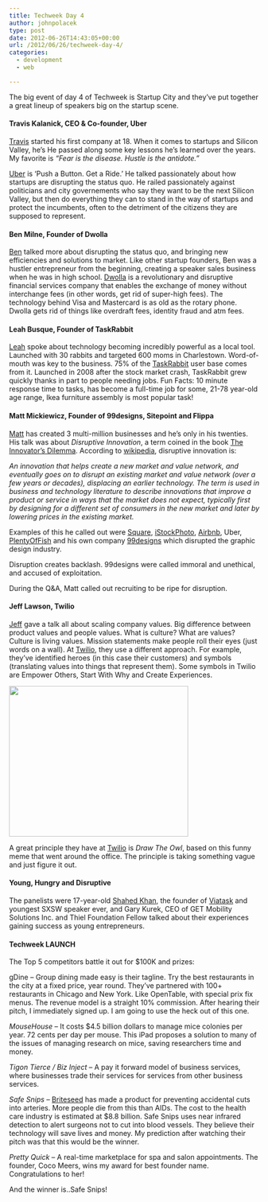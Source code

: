 ```yaml
---
title: Techweek Day 4
author: johnpolacek
type: post
date: 2012-06-26T14:43:05+00:00
url: /2012/06/26/techweek-day-4/
categories:
  - development
  - web

---
```


The big event of day 4 of Techweek is Startup City and they&rsquo;ve put together a great lineup of speakers big on the startup scene.

#### Travis Kalanick, CEO & Co-founder, Uber

<a href="https://twitter.com/travisk" target="_blank" rel="noopener noreferrer">Travis</a> started his first company at 18. When it comes to startups and Silicon Valley, he&rsquo;s He passed along some key lessons he&rsquo;s learned over the years. My favorite is _&ldquo;Fear is the disease. Hustle is the antidote.&rdquo;_

<a href="https://www.uber.com" target="_blank" rel="noopener noreferrer" class="broken_link" rel="nofollow">Uber</a> is &lsquo;Push a Button. Get a Ride.&rsquo; He talked passionately about how startups are disrupting the status quo. He railed passionately against politicians and city governements who say they want to be the next Silicon Valley, but then do everything they can to stand in the way of startups and protect the incumbents, often to the detriment of the citizens they are supposed to represent.

#### Ben Milne, Founder of Dwolla

<a href="https://twitter.com/#!/bpmilne" target="_blank" rel="noopener noreferrer" class="broken_link" rel="nofollow">Ben</a> talked more about disrupting the status quo, and bringing new efficiencies and solutions to market. Like other startup founders, Ben was a hustler entrepreneur from the beginning, creating a speaker sales business when he was in high school. <a href="https://www.dwolla.com" target="_blank" rel="noopener noreferrer">Dwolla</a> is a revolutionary and disruptive financial services company that enables the exchange of money without interchange fees (in other words, get rid of super-high fees). The technology behind Visa and Mastercard is as old as the rotary phone. Dwolla gets rid of things like overdraft fees, identity fraud and atm fees.

#### Leah Busque, Founder of TaskRabbit

<a href="https://twitter.com/#!/labusque" target="_blank" rel="noopener noreferrer" class="broken_link" rel="nofollow">Leah</a> spoke about technology becoming incredibly powerful as a local tool. Launched with 30 rabbits and targeted 600 moms in Charlestown. Word-of-mouth was key to the business. 75% of the <a href="http://www.taskrabbit.com" target="_blank" rel="noopener noreferrer">TaskRabbit</a> user base comes from it. Launched in 2008 after the stock market crash, TaskRabbit grew quickly thanks in part to people needing jobs. Fun Facts: 10 minute response time to tasks, has become a full-time job for some, 21-78 year-old age range, Ikea furniture assembly is most popular task!

#### Matt Mickiewicz, Founder of 99designs, Sitepoint and Flippa

<a href="https://twitter.com/#!/sitepointmatt" target="_blank" rel="noopener noreferrer" class="broken_link" rel="nofollow">Matt</a> has created 3 multi-million businesses and he&rsquo;s only in his twenties. His talk was about _Disruptive Innovation_, a term coined in the book <a href="http://www.amazon.com/The-Innovators-Dilemma-Revolutionary-Essentials/dp/0060521996" target="_blank" rel="noopener noreferrer">The Innovator&rsquo;s Dilemma</a>. According to <a href="http://en.wikipedia.org/wiki/Disruptive_innovation" target="_blank" rel="noopener noreferrer">wikipedia</a>, disruptive innovation is:

_An innovation that helps create a new market and value network, and eventually goes on to disrupt an existing market and value network (over a few years or decades), displacing an earlier technology. The term is used in business and technology literature to describe innovations that improve a product or service in ways that the market does not expect, typically first by designing for a different set of consumers in the new market and later by lowering prices in the existing market._

Examples of this he called out were <a href="https://squareup.com" target="_blank" rel="noopener noreferrer">Square</a>, <a href="http://istockphoto.com" target="_blank" rel="noopener noreferrer">iStockPhoto</a>, <a href="http://www.airbnb.com" target="_blank" rel="noopener noreferrer">Airbnb</a>, Uber, <a href="http://plentyoffish.com" target="_blank" rel="noopener noreferrer">PlentyOfFish</a> and his own company <a href="http://99designs.com" target="_blank" rel="noopener noreferrer">99designs</a> which disrupted the graphic design industry.

Disruption creates backlash. 99designs were called immoral and unethical, and accused of exploitation.

During the Q&A, Matt called out recruiting to be ripe for disruption.

#### Jeff Lawson, Twilio

<a href="https://twitter.com/#!/jeffiel" target="_blank" rel="noopener noreferrer" class="broken_link" rel="nofollow">Jeff</a> gave a talk all about scaling company values. Big difference between product values and people values. What is culture? What are values? Culture is living values. Mission statements make people roll their eyes (just words on a wall). At <a href="http://www.twilio.com" target="_blank" rel="noopener noreferrer">Twilio</a>, they use a different approach. For example, they&rsquo;ve identified heroes (in this case their customers) and symbols (translating values into things that represent them). Some symbols in Twilio are Empower Others, Start With Why and Create Experiences.

<a href="http://johnpolacek.com/wp-content/uploads/2012/06/drawtheowl.jpg" rel="lightbox[644]"><img src="/img/blog/2012/06/drawtheowl.jpg" alt="" title="drawtheowl" width="360" height="303" class="alignnone size-full wp-image-646" srcset="http://johnpolacek.com/wp-content/uploads/2012/06/drawtheowl.jpg 360w, http://johnpolacek.com/wp-content/uploads/2012/06/drawtheowl-300x252.jpg 300w" sizes="(max-width: 360px) 100vw, 360px" /></a>

A great principle they have at <a href="http://www.twilio.com" target="_blank" rel="noopener noreferrer">Twilio</a> is _Draw The Owl_, based on this funny meme that went around the office. The principle is taking something vague and just figure it out.

#### Young, Hungry and Disruptive

The panelists were 17-year-old <a href="https://twitter.com/#!/_shahedk" target="_blank" rel="noopener noreferrer" class="broken_link" rel="nofollow">Shahed Khan</a>, the founder of <a href="http://viatask.com" target="_blank" rel="noopener noreferrer">Viatask</a> and youngest SXSW speaker ever, and Gary Kurek, CEO of GET Mobility Solutions Inc. and Thiel Foundation Fellow talked about their experiences gaining success as young entrepreneurs.

#### Techweek LAUNCH

The Top 5 competitors battle it out for $100K and prizes:

gDine &#8211; Group dining made easy is their tagline. Try the best restaurants in the city at a fixed price, year round. They&rsquo;ve partnered with 100+ restaurants in Chicago and New York. Like OpenTable, with special prix fix menus. The revenue model is a straight 10% commission. After hearing their pitch, I immediately signed up. I am going to use the heck out of this one.

_MouseHouse_ &#8211; It costs $4.5 billion dollars to manage mice colonies per year. 72 cents per day per mouse. This iPad proposes a solution to many of the issues of managing research on mice, saving researchers time and money.

_Tigon Tierce / Biz Inject_ &#8211; A pay it forward model of business services, where businesses trade their services for services from other business services.

_Safe Snips_ &#8211; <a href="http://briteseed.com" target="_blank" rel="noopener noreferrer">Briteseed</a> has made a product for preventing accidental cuts into arteries. More people die from this than AIDs. The cost to the health care industry is estimated at $8.8 billion. Safe Snips uses near infrared detection to alert surgeons not to cut into blood vessels. They believe their technology will save lives and money. My prediction after watching their pitch was that this would be the winner.

_Pretty Quick_ &#8211; A real-time marketplace for spa and salon appointments. The founder, Coco Meers, wins my award for best founder name. Congratulations to her!

And the winner is..Safe Snips!